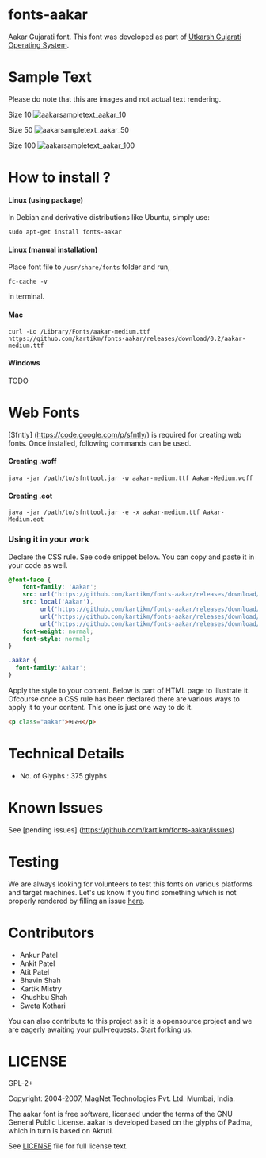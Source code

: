 fonts-aakar
===========

Aakar Gujarati font. This font was developed as part of
[Utkarsh Gujarati Operating System](http://www.utkarsh.org).

Sample Text
===========

Please do note that this are images and not actual text rendering.

Size 10
![aakarsampletext_aakar_10](https://f.cloud.github.com/assets/738746/1663181/941a7e20-5c0d-11e3-9c85-1c94fc1ec29e.png)

Size 50
![aakarsampletext_aakar_50](https://f.cloud.github.com/assets/738746/1663182/945807a4-5c0d-11e3-9537-761dfca58f21.png)

Size 100
![aakarsampletext_aakar_100](https://f.cloud.github.com/assets/738746/1663174/6565d804-5c0d-11e3-8ce9-374e68386f85.png)



How to install ?
================

#### Linux (using package)
In Debian and derivative distributions like Ubuntu, simply use:

```
sudo apt-get install fonts-aakar
```

#### Linux (manual installation)

Place font file to ```/usr/share/fonts``` folder and run,

```
fc-cache -v
```

in terminal.


#### Mac
```
curl -Lo /Library/Fonts/aakar-medium.ttf https://github.com/kartikm/fonts-aakar/releases/download/0.2/aakar-medium.ttf
```

#### Windows
TODO

Web Fonts
=========

[Sfntly] (https://code.google.com/p/sfntly/) is required for creating web
fonts. Once installed, following commands can be used.

#### Creating .woff
```
java -jar /path/to/sfnttool.jar -w aakar-medium.ttf Aakar-Medium.woff
```

#### Creating .eot
```
java -jar /path/to/sfnttool.jar -e -x aakar-medium.ttf Aakar-Medium.eot
```

### Using it in your work

Declare the CSS rule. See code snippet below. You can copy and paste it in your
code as well.

```css
@font-face {
    font-family: 'Aakar';
    src: url('https://github.com/kartikm/fonts-aakar/releases/download/0.2/Aakar-Medium.eot');
    src: local('Aakar'),
         url('https://github.com/kartikm/fonts-aakar/releases/download/0.2/Aakar-Medium.eot?#iefix') format('embedded-opentype'),
         url('https://github.com/kartikm/fonts-aakar/releases/download/0.2/Aakar-Medium.woff') format('woff'),
         url('https://github.com/kartikm/fonts-aakar/releases/download/0.2/aakar-medium.ttf') format('truetype');
    font-weight: normal;
    font-style: normal;
}

.aakar {
  font-family:'Aakar';
}
```

Apply the style to your content. Below is part of HTML page to illustrate it.
Ofcourse once a CSS rule has been declared there are various ways to apply it
to your content. This one is just one way to do it.

```html
<p class="aakar">ભારત</p>
```

Technical Details
=================
* No. of Glyphs : 375 glyphs

Known Issues
============
See [pending issues] (https://github.com/kartikm/fonts-aakar/issues)

Testing
=======
We are always looking for volunteers to test this fonts on various platforms
and target machines. Let's us know if you find something which is not properly
rendered by filling an issue [here](https://github.com/kartikm/fonts-aakar/issues).

Contributors
============
* Ankur Patel
* Ankit Patel
* Atit Patel
* Bhavin Shah
* Kartik Mistry
* Khushbu Shah
* Sweta Kothari

You can also contribute to this project as it is a opensource project and we
are eagerly awaiting your pull-requests. Start forking us.

LICENSE
=======
GPL-2+

Copyright: 2004-2007, MagNet Technologies Pvt. Ltd. Mumbai, India.

The aakar font is free software, licensed under the terms of the GNU General
Public License. aakar is developed based on the glyphs of Padma, which in turn
is based on Akruti.

See [LICENSE](https://github.com/kartikm/fonts-aakar/blob/master/LICENSE) file
for full license text.

